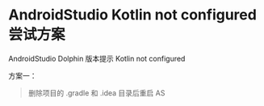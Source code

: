 # AndroidStudio Kotlin not configured 尝试方案

AndroidStudio Dolphin 版本提示 Kotlin not configured

方案一：

> 删除项目的 .gradle 和 .idea 目录后重启 AS
